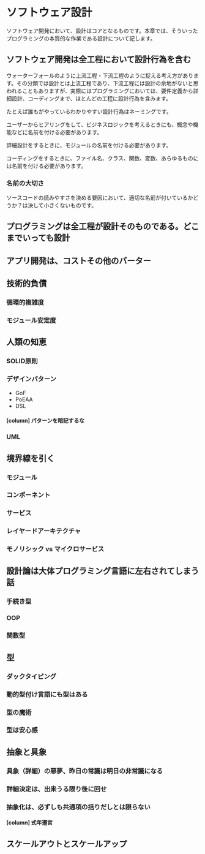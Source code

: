 # ソフトウェア設計

ソフトウェア開発において、設計はコアとなるものです。本章では、そういったプログラミングの本質的な作業である設計について記します。

## ソフトウェア開発は全工程において設計行為を含む

ウォーターフォールのように上流工程・下流工程のように捉える考え方があります。その分類では設計とは上流工程であり、下流工程には設計の余地がないと思われることもありますが、実際にはプログラミングにおいては、要件定義から詳細設計、コーディングまで、ほとんどの工程に設計行為を含みます。

たとえば誰もがやっているわかりやすい設計行為はネーミングです。

ユーザーからヒアリングをして、ビジネスロジックを考えるときにも、概念や機能などに名前を付ける必要があります。

詳細設計をするときに、モジュールの名前を付ける必要があります。

コーディングをするときに、ファイル名、クラス、関数、変数、あらゆるものには名前を付ける必要があります。

### 名前の大切さ

ソースコードの読みやすさを決める要因において、適切な名前が付いているかどうか？は決して小さくないものです。








## プログラミングは全工程が設計そのものである。どこまでいっても設計

## アプリ開発は、コストその他のバーター
## 技術的負債
### 循環的複雑度
### モジュール安定度
## 人類の知恵
### SOLID原則
### デザインパターン

* GoF
* PoEAA
* DSL

#### [column] パターンを暗記するな

### UML

## 境界線を引く

### モジュール
### コンポーネント
### サービス
### レイヤードアーキテクチャ
### モノリシック vs マイクロサービス

## 設計論は大体プログラミング言語に左右されてしまう話

### 手続き型
### OOP
### 関数型

## 型
### ダックタイピング
### 動的型付け言語にも型はある
### 型の魔術
### 型は安心感

## 抽象と具象

### 具象（詳細）の悪夢、昨日の常識は明日の非常識になる
### 詳細決定は、出来うる限り後に回せ
### 抽象化は、必ずしも共通項の括りだしとは限らない

#### [column] 式年遷宮

## スケールアウトとスケールアップ
